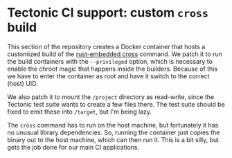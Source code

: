 # Tectonic CI support: custom `cross` build

This section of the repository creates a Docker container that hosts a
customized build of the
[rust-embedded cross](https://github.com/rust-embedded/cross) command. We
patch it to run the build containers with the `--privileged` option, which is
necessary to enable the chroot magic that happens inside the builders. Because
of this we have to enter the container as root and have it switch to the
correct (host) UID.

We also patch it to mount the `/project` directory as read-write, since the
Tectonic test suite wants to create a few files there. The test suite should
be fixed to emit these into `/target`, but I'm being lazy.

The `cross` command has to run on the host machine, but fortunately it has no
unusual library dependencies. So, running the container just copies the binary
out to the host machine, which can then run it. This is a bit silly, but gets
the job done for our main CI applications.

